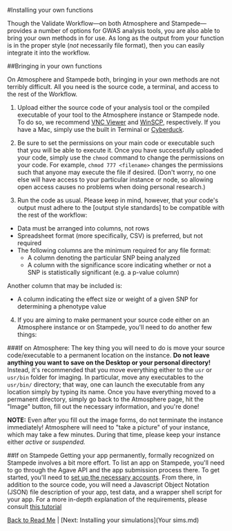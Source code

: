 #Installing your own functions

Though the Validate Workflow—on both Atmosphere and Stampede—provides a number of options for GWAS analysis tools, you are
also able to bring your own methods in for use. As long as the output from your function is in the proper style (*not* necessarily file format),
then you can easily integrate it into the workflow.

##Bringing in your own functions

On Atmosphere and Stampede both, bringing in your own methods are not terribly difficult. 
All you need is the source code, a terminal, and access to the rest of the Workflow.

1) Upload either the source code of your analysis tool or the compiled executable of your tool to the Atmosphere instance or Stampede node.
To do so, we recommend [VNC Viewer](http://www.realvnc.com/download/viewer/) and [WinSCP](http://winscp.net/eng/index.php), respectively. 
If you have a Mac, simply use the built in Terminal or [Cyberduck](https://cyberduck.io/?l=en).

2) Be sure to set the permissions on your main code or executable such that you will be able to execute it. 
Once you have successfully uploaded your code, simply use the `chmod` command to change the permissions on your code.
For example, `chmod 777 <filename>` changes the permissions such that anyone may execute the file if desired. (Don't worry,
no one else will have access to your particular instance or node, so allowing open access causes no problems when doing personal research.)

3) Run the code as usual. Please keep in mind, however, that your code's output must adhere to the [output style standards]
to be compatible with the rest of the workflow:

*	Data must be arranged into columns, not rows
* Spreadsheet format (more specifically, CSV) is preferred, but not required
* The following columns are the minimum required for any file format:
  * A column denoting the particular SNP being analyzed
  * A column with the significance score indicating whether or not a SNP is statistically significant (e.g. a p-value column)

Another column that may be included is:
*	A column indicating the effect size or weight of a given SNP for determining a phenotype value 

4) If you are aiming to make permanent your source code either on an Atmosphere instance or on Stampede, 
you'll need to do another few things:

###If on Atmosphere:
The key thing you will need to do is move your source code/executable to a permanent location on the instance. 
**Do not leave anything you want to save on the Desktop or your personal directory!** 
Instead, it's recommended that you move everything either to the `usr` or `usr/bin` folder for imaging. 
In particular, move any executables to the `usr/bin/` directory; that way, one can launch the executable from any location simply by typing its name.
Once you have everything moved to a permanent directory, simply go back to the Atmosphere page, hit the "Image" button, fill out the necessary information, and you're done!

**NOTE:** Even after you fill out the image forms, do not terminate the instance immediately! Atmosphere will need to "take a picture" of your instance, which may take a few minutes.
During that time, please keep your instance either *active* or *suspended.*

##If on Stampede
Getting your app permanently, formally recognized on Stampede involves a bit more effort. 
To list an app on Stampede, you'll need to go through the Agave API and the app submission process there. 
To get started, you'll need to [set up the necessary accounts](Account-setup.md). 
From there, in addition to the source code, you will need a Javascript Object Notation (JSON) file description of your app, test data, and a wrapper shell script for your app. 
For a more in-depth explanation of the requirements, please consult [this tutorial](https://github.com/iPlantCollaborativeOpenSource/iplant-agave-sdk)


[Back to Read Me](../README.md) | [Next: Installing your simulations](Your sims.md)
